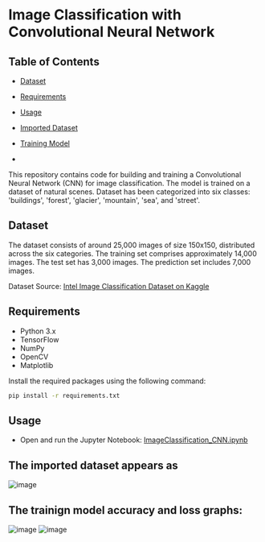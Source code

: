 # Image Classification with Convolutional Neural Network


## Table of Contents
- [Dataset](#dataset)
- [Requirements](#requirements)
- [Usage](#usage)
- [Imported Dataset](#imported-dataset)
- [Training Model](#training-model)

- 
This repository contains code for building and training a Convolutional Neural Network (CNN) for image classification. The model is trained on a dataset of natural scenes. 
Dataset has been categorized into six classes: 'buildings', 'forest', 'glacier', 'mountain', 'sea', and 'street'.

## Dataset
The dataset consists of around 25,000 images of size 150x150, distributed across the six categories. 
The training set comprises approximately 14,000 images.
The test set has 3,000 images. 
The prediction set includes 7,000 images.

Dataset Source: [Intel Image Classification Dataset on Kaggle](https://www.kaggle.com/puneet6060/intel-image-classification)


## Requirements
- Python 3.x
- TensorFlow
- NumPy
- OpenCV
- Matplotlib

Install the required packages using the following command:

```bash
pip install -r requirements.txt
```

## Usage
- Open and run the Jupyter Notebook: [ImageClassification_CNN.ipynb](ImageClassification_CNN.ipynb)


## The imported dataset appears as
![image](https://github.com/imannoor24/ML-CNN-ImageClassification/assets/138428244/60399df9-69b5-4b34-8971-8142d62e4c5b)

## The trainign model accuracy and loss graphs:
![image](https://github.com/imannoor24/ML-CNN-ImageClassification/assets/138428244/18354993-bacf-49a8-a4a5-4114b09127c5)
![image](https://github.com/imannoor24/ML-CNN-ImageClassification/assets/138428244/84099a4c-e2f7-4e0d-b5ce-b8f0ec468123)
